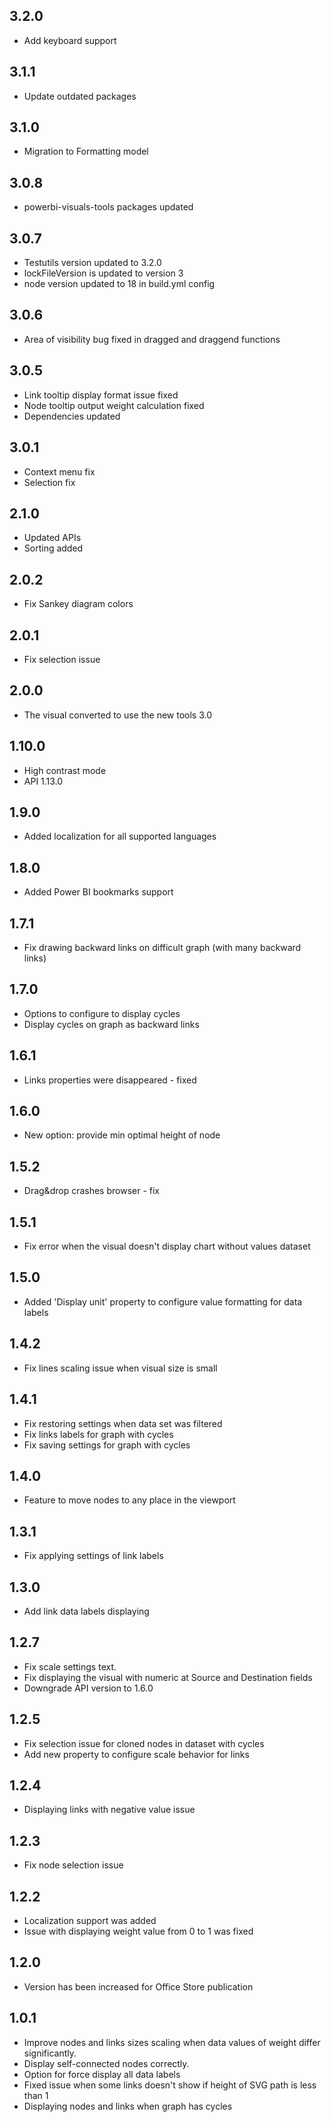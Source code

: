 ## 3.2.0
* Add keyboard support

## 3.1.1
* Update outdated packages

## 3.1.0
* Migration to Formatting model

## 3.0.8
* powerbi-visuals-tools packages updated

## 3.0.7
* Testutils version updated to 3.2.0
* lockFileVersion is updated to version 3
* node version updated to 18 in build.yml config

## 3.0.6
* Area of visibility bug fixed in dragged and draggend functions

## 3.0.5
* Link tooltip display format issue fixed
* Node tooltip output weight calculation fixed
* Dependencies updated

## 3.0.1
* Context menu fix
* Selection fix

## 2.1.0
* Updated APIs
* Sorting added

## 2.0.2
* Fix Sankey diagram colors

## 2.0.1
* Fix selection issue

## 2.0.0
* The visual converted to use the new tools 3.0

## 1.10.0
* High contrast mode
* API 1.13.0

## 1.9.0

* Added localization for all supported languages

## 1.8.0

* Added Power BI bookmarks support

## 1.7.1

* Fix drawing backward links on difficult graph (with many backward links)

## 1.7.0

* Options to configure to display cycles
* Display cycles on graph as backward links

## 1.6.1

* Links properties were disappeared - fixed

## 1.6.0

* New option: provide min optimal height of node

## 1.5.2

* Drag&drop crashes browser - fix

## 1.5.1

* Fix error when the visual doesn't display chart without values dataset

## 1.5.0

* Added 'Display unit' property to configure value formatting for data labels

## 1.4.2

* Fix lines scaling issue when visual size is small

## 1.4.1

* Fix restoring settings when data set was filtered
* Fix links labels for graph with cycles
* Fix saving settings for graph with cycles

## 1.4.0

* Feature to move nodes to any place in the viewport

## 1.3.1

* Fix applying settings of link labels

## 1.3.0

* Add link data labels displaying

## 1.2.7

* Fix scale settings text.
* Fix displaying the visual with numeric at Source and Destination fields
* Downgrade API version to 1.6.0

## 1.2.5

* Fix selection issue for cloned nodes in dataset with cycles
* Add new property to configure scale behavior for links

## 1.2.4

* Displaying links with negative value issue

## 1.2.3

* Fix node selection issue

## 1.2.2

* Localization support was added
* Issue with displaying weight value from 0 to 1 was fixed

## 1.2.0

* Version has been increased for Office Store publication

## 1.0.1

* Improve nodes and links sizes scaling when data values of weight differ significantly.
* Display self-connected nodes correctly.
* Option for force display all data labels
* Fixed issue when some links doesn't show if height of SVG path is less than 1
* Displaying nodes and links when graph has cycles
